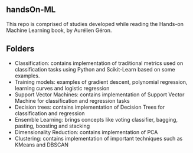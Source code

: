 ## handsOn-ML
This repo is comprised of studies developed while reading the Hands-on Machine Learning book, by Aurélien Géron.

## Folders
- Classification: contains implementation of traditional metrics used on classification tasks using Python and Scikit-Learn based on some examples.
- Training models: examples of gradient descent, polynomial regression, learning curves and logistic regression
- Support Vector Machines: contains implementation of Support Vector Machine for classification and regression tasks
- Decision trees: contains implementation of Decision Trees for classification and regression 
- Ensemble Learning: brings concepts like voting classifier, bagging, pasting, boosting and stacking
- Dimensionality Reduction:  contains implementation of PCA
- Clustering:  contains implementation of important techniques such as KMeans and DBSCAN 
